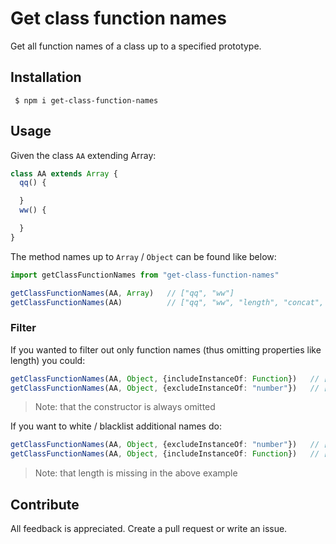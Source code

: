 # Get class function names

Get all function names of a class up to a specified prototype.


## Installation

```shell
 $ npm i get-class-function-names
```

## Usage

Given the class `AA` extending Array:

```ts
class AA extends Array {
  qq() {

  }
  ww() {

  }
}
```

The method names up to `Array` / `Object` can be found like below:

```ts
import getClassFunctionNames from "get-class-function-names"

getClassFunctionNames(AA, Array)   // ["qq", "ww"]
getClassFunctionNames(AA)          // ["qq", "ww", "length", "concat", "copyWithin", "fill", ...]
```

### Filter

If you wanted to filter out only function names (thus omitting properties like length) you could:

```ts
getClassFunctionNames(AA, Object, {includeInstanceOf: Function})   // ["qq", "ww", "concat", "copyWithin", "fill", ...]
getClassFunctionNames(AA, Object, {excludeInstanceOf: "number"})   // ["qq", "ww", "concat", "copyWithin", "fill", ...]
```

> Note: that the constructor is always omitted

If you want to white / blacklist additional names do:

```ts
getClassFunctionNames(AA, Object, {excludeInstanceOf: "number"})   // ["qq", "ww", "concat", "copyWithin", "fill", ...]s
getClassFunctionNames(AA, Object, {includeInstanceOf: Function})   // ["qq", "ww", "concat", "copyWithin", "fill", ...]s
```

> Note: that length is missing in the above example


## Contribute

All feedback is appreciated. Create a pull request or write an issue.
